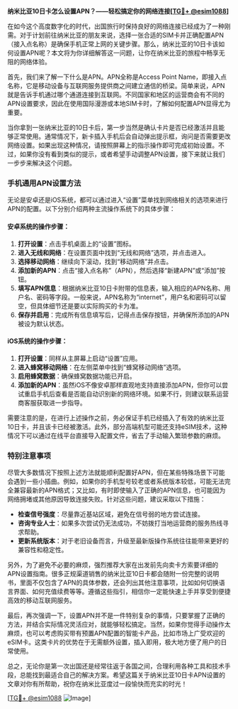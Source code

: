 **纳米比亚10日卡怎么设置APN？——轻松搞定你的网络连接[[TG💪+ @esim1088](https://t.me/s/esim1088)]**

在如今这个高度数字化的时代，出国旅行时保持良好的网络连接已经成为了一种刚需。对于计划前往纳米比亚的朋友来说，选择一张合适的SIM卡并正确配置APN（接入点名称）是确保手机正常上网的关键步骤。那么，纳米比亚的10日卡该如何设置APN呢？本文将为你详细解答这一问题，让你在纳米比亚的旅程中畅享无阻的网络体验。

首先，我们来了解一下什么是APN。APN全称是Access Point Name，即接入点名称，它是移动设备与互联网服务提供商之间建立通信的桥梁。简单来说，APN就是告诉手机通过哪个通道连接到互联网。不同国家和地区的运营商会有不同的APN设置要求，因此在使用国际漫游或本地SIM卡时，了解如何配置APN显得尤为重要。

当你拿到一张纳米比亚的10日卡后，第一步当然是确认卡片是否已经激活并且能够正常使用。通常情况下，新卡插入手机后会自动弹出提示框，询问是否需要更改网络设置。如果出现这种情况，请按照屏幕上的指示操作即可完成初始设置。不过，如果你没有看到类似的提示，或者希望手动调整APN设置，接下来就让我们一步步来解决这个问题。

### 手机通用APN设置方法

无论是安卓还是iOS系统，都可以通过进入“设置”菜单找到网络相关的选项来进行APN的配置。以下分别介绍两种主流操作系统下的具体步骤：

#### 安卓系统的操作步骤：
1. **打开设置**：点击手机桌面上的“设置”图标。
2. **进入无线和网络**：在设置页面中找到“无线和网络”选项，并点击进入。
3. **选择移动网络**：继续向下滚动，找到“移动网络”并点击。
4. **添加新的APN**：点击“接入点名称”（APN），然后选择“新建APN”或“添加”按钮。
5. **填写APN信息**：根据纳米比亚10日卡附带的信息表，输入相应的APN名称、用户名、密码等字段。一般来说，APN名称为“internet”，用户名和密码可以留空，但具体细节还是要以实际购买的卡为准。
6. **保存并启用**：完成所有信息填写后，记得点击保存按钮，并确保所添加的APN被设为默认状态。

#### iOS系统的操作步骤：
1. **打开设置**：同样从主屏幕上启动“设置”应用。
2. **进入蜂窝移动网络**：在左侧菜单中找到“蜂窝移动网络”选项。
3. **启用蜂窝数据**：确保蜂窝数据功能已开启。
4. **添加新的APN**：虽然iOS不像安卓那样直观地支持直接添加APN，但你可以尝试重启手机后查看是否能自动识别新的网络环境。如果不行，则建议联系运营商客服获取进一步指导。

需要注意的是，在进行上述操作之前，务必保证手机已经插入了有效的纳米比亚10日卡，并且该卡已经被激活。此外，部分高端机型可能还支持eSIM技术，这种情况下可以通过在线平台直接导入配置文件，省去了手动输入繁琐参数的麻烦。

### 特别注意事项

尽管大多数情况下按照上述方法就能顺利配置好APN，但在某些特殊场景下可能会遇到一些小插曲。例如，如果你的手机型号较老或者系统版本较低，可能无法完全兼容最新的APN格式；又比如，有时即使输入了正确的APN信息，也可能因为网络拥堵或其他原因导致连接失败。针对这些问题，建议采取以下措施：

- **检查信号强度**：尽量靠近基站区域，避免在信号弱的地方尝试连接。
- **咨询专业人士**：如果多次尝试仍无法成功，不妨拨打当地运营商的服务热线寻求帮助。
- **更新系统版本**：对于老旧设备而言，升级至最新版操作系统往往能带来更好的兼容性和稳定性。

另外，为了避免不必要的麻烦，强烈推荐大家在出发前先向卖卡方索要详细的APN设置指南。很多正规渠道销售的纳米比亚10日卡都会随附一份完整的说明书，里面不仅包含了APN的具体参数，还会列出其他注意事项，比如如何切换语言界面、如何充值续费等等。遵循这些指引，相信你一定能快速上手并享受到便捷高效的移动互联网服务。

最后，再次强调一下，设置APN并不是一件特别复杂的事情，只要掌握了正确的方法，并结合实际情况灵活应对，就能够轻松搞定。当然，如果你觉得手动操作太麻烦，也可以考虑购买带有预置APN配置的智能卡产品，比如市场上广受欢迎的eSIM卡。这类卡片的优势在于无需额外设置，插入即用，极大地方便了用户的日常使用。

总之，无论你是第一次出国还是经常往返于各国之间，合理利用各种工具和技术手段，总能找到最适合自己的解决方案。希望这篇关于纳米比亚10日卡APN设置的文章对你有所帮助，祝你在纳米比亚度过一段愉快而充实的时光！

[[TG💪+ @esim1088](https://t.me/s/esim1088) ![Image](https://i.postimg.cc/4NQfJmqS/Snipaste-2025-05-13-00-14-12.png)]